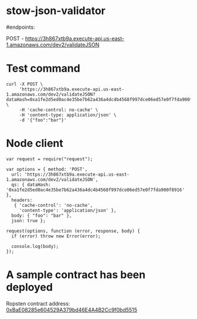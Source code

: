# stow-json-validator

#endpoints:

POST - https://3h867xtb9a.execute-api.us-east-1.amazonaws.com/dev2/validateJSON


# Test command

```
curl -X POST \
     'https://3h867xtb9a.execute-api.us-east-1.amazonaws.com/dev2/validateJSON?dataHash=0xa1fe2d5ed0ac4e35be7b62a436a4dc4b4568f997dce06ed57e0f7fda900f8916' \
     -H 'cache-control: no-cache' \
     -H 'content-type: application/json' \
     -d '{"foo":"bar"}'
```

# Node client

```
var request = require("request");

var options = { method: 'POST',
  url: 'https://3h867xtb9a.execute-api.us-east-1.amazonaws.com/dev2/validateJSON',
  qs: { dataHash: '0xa1fe2d5ed0ac4e35be7b62a436a4dc4b4568f997dce06ed57e0f7fda900f8916' },
  headers: 
   { 'cache-control': 'no-cache',
     'content-type': 'application/json' },
  body: { "foo": "bar" },
  json: true };

request(options, function (error, response, body) {
  if (error) throw new Error(error);

  console.log(body);
});

```

# A sample contract has been deployed 

Ropsten contract address: [0xBaE08285e604529A379bd46E4A4B2Cc9f0bd5515](https://ropsten.etherscan.io/address/0xbae08285e604529a379bd46e4a4b2cc9f0bd5515)


